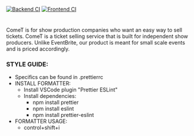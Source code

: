 [![Backend CI](https://github.com/JoshuaKerley/comet/actions/workflows/backend.yml/badge.svg)](https://github.com/JoshuaKerley/comet/actions/workflows/backend.yml) [![Frontend CI](https://github.com/JoshuaKerley/comet/actions/workflows/frontend.yml/badge.svg)](https://github.com/JoshuaKerley/comet/actions/workflows/frontend.yml)

#

ComeT is for show production companies who want an easy way to sell tickets. ComeT is a ticket selling service that is built for independent show producers. Unlike EventBrite, our product is meant for small scale events and is priced accordingly.

### STYLE GUIDE:

-   Specifics can be found in .prettierrc
-   INSTALL FORMATTER:
    -   Install VSCode plugin "Prettier ESLint"
    -   Install dependencies:
        -   npm install prettier
        -   npm install eslint
        -   npm install prettier-eslint
-   FORMATTER USAGE:
    -   control+shift+i
